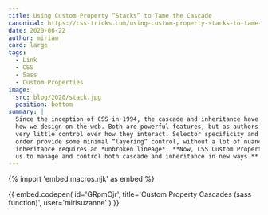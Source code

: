 ```yaml
---
title: Using Custom Property “Stacks” to Tame the Cascade
canonical: https://css-tricks.com/using-custom-property-stacks-to-tame-the-cascade/
date: 2020-06-22
author: miriam
card: large
tags:
  - Link
  - CSS
  - Sass
  - Custom Properties
image:
  src: blog/2020/stack.jpg
  position: bottom
summary: |
  Since the inception of CSS in 1994, the cascade and inheritance have defined
  how we design on the web. Both are powerful features, but as authors we’ve had
  very little control over how they interact. Selector specificity and source
  order provide some minimal “layering” control, without a lot of nuance – and
  inheritance requires an *unbroken lineage*. **Now, CSS Custom Properties allow
  us to manage and control both cascade and inheritance in new ways.**
---
```


{% import 'embed.macros.njk' as embed %}

{{ embed.codepen(
  id='GRpmOjr',
  title='Custom Property Cascades (sass function)',
  user='mirisuzanne'
) }}

